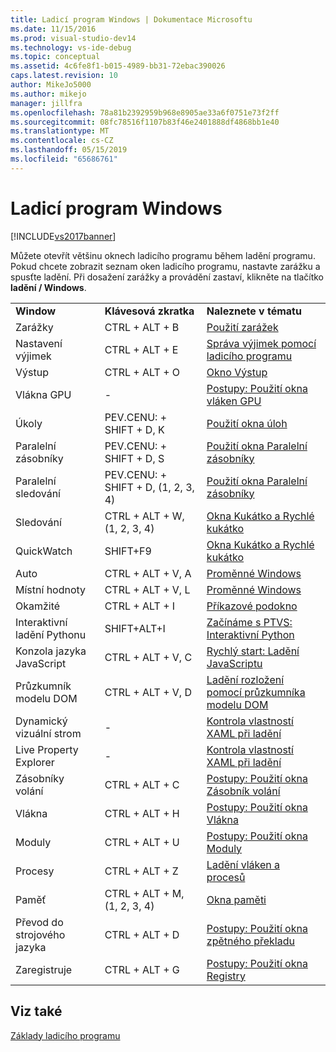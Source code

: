 ```yaml
---
title: Ladicí program Windows | Dokumentace Microsoftu
ms.date: 11/15/2016
ms.prod: visual-studio-dev14
ms.technology: vs-ide-debug
ms.topic: conceptual
ms.assetid: 4c6fe8f1-b015-4989-bb31-72ebac390026
caps.latest.revision: 10
author: MikeJo5000
ms.author: mikejo
manager: jillfra
ms.openlocfilehash: 78a81b2392959b968e8905ae33a6f0751e73f2ff
ms.sourcegitcommit: 08fc78516f1107b83f46e2401888df4868bb1e40
ms.translationtype: MT
ms.contentlocale: cs-CZ
ms.lasthandoff: 05/15/2019
ms.locfileid: "65686761"
---
```

# <a name="debugger-windows"></a>Ladicí program Windows
[!INCLUDE[vs2017banner](../includes/vs2017banner.md)]

Můžete otevřít většinu oknech ladicího programu během ladění programu. Pokud chcete zobrazit seznam oken ladicího programu, nastavte zarážku a spusťte ladění. Při dosažení zarážky a provádění zastaví, klikněte na tlačítko **ladění / Windows**.  
  
||||  
|-|-|-|  
|**Window**|**Klávesová zkratka**|**Naleznete v tématu**|  
|Zarážky|CTRL + ALT + B|[Použití zarážek](../debugger/using-breakpoints.md)|  
|Nastavení výjimek|CTRL + ALT + E|[Správa výjimek pomocí ladicího programu](../debugger/managing-exceptions-with-the-debugger.md)|  
|Výstup|CTRL + ALT + O|[Okno Výstup](../ide/reference/output-window.md)|  
|Vlákna GPU|-|[Postupy: Použití okna vláken GPU](../debugger/how-to-use-the-gpu-threads-window.md)|  
|Úkoly|PEV.CENU: + SHIFT + D, K|[Použití okna úloh](../debugger/using-the-tasks-window.md)|  
|Paralelní zásobníky|PEV.CENU: + SHIFT + D, S|[Použití okna Paralelní zásobníky](../debugger/using-the-parallel-stacks-window.md)|  
|Paralelní sledování|PEV.CENU: + SHIFT + D, (1, 2, 3, 4)|[Použití okna Paralelní zásobníky](../debugger/using-the-parallel-stacks-window.md)|  
|Sledování|CTRL + ALT + W, (1, 2, 3, 4)|[Okna Kukátko a Rychlé kukátko](../debugger/watch-and-quickwatch-windows.md)|  
|QuickWatch|SHIFT+F9|[Okna Kukátko a Rychlé kukátko](../debugger/watch-and-quickwatch-windows.md)|  
|Auto|CTRL + ALT + V, A|[Proměnné Windows](https://msdn.microsoft.com/library/ce0a67f6-2502-4b7a-ba45-cc32f8aeba3e)|  
|Místní hodnoty|CTRL + ALT + V, L|[Proměnné Windows](https://msdn.microsoft.com/library/ce0a67f6-2502-4b7a-ba45-cc32f8aeba3e)|  
|Okamžité|CTRL + ALT + I|[Příkazové podokno](../ide/reference/immediate-window.md)|  
|Interaktivní ladění Pythonu|SHIFT+ALT+I|[Začínáme s PTVS: Interaktivní Python](../python/getting-started-with-ptvs-interactive-python.md)|  
|Konzola jazyka JavaScript|CTRL + ALT + V, C|[Rychlý start: Ladění JavaScriptu](../debugger/quickstart-debug-javascript-using-the-console.md)|  
|Průzkumník modelu DOM|CTRL + ALT + V, D|[Ladění rozložení pomocí průzkumníka modelu DOM](../debugger/debug-layout-using-dom-explorer.md)|  
|Dynamický vizuální strom|-|[Kontrola vlastností XAML při ladění](../debugger/inspect-xaml-properties-while-debugging.md)|  
|Live Property Explorer|-|[Kontrola vlastností XAML při ladění](../debugger/inspect-xaml-properties-while-debugging.md)|  
|Zásobníky volání|CTRL + ALT + C|[Postupy: Použití okna Zásobník volání](../debugger/how-to-use-the-call-stack-window.md)|  
|Vlákna|CTRL + ALT + H|[Postupy: Použití okna Vlákna](../debugger/how-to-use-the-threads-window.md)|  
|Moduly|CTRL + ALT + U|[Postupy: Použití okna Moduly](../debugger/how-to-use-the-modules-window.md)|  
|Procesy|CTRL + ALT + Z|[Ladění vláken a procesů](../debugger/debug-threads-and-processes.md)|  
|Paměť|CTRL + ALT + M, (1, 2, 3, 4)|[Okna paměti](../debugger/memory-windows.md)|  
|Převod do strojového jazyka|CTRL + ALT + D|[Postupy: Použití okna zpětného překladu](../debugger/how-to-use-the-disassembly-window.md)|  
|Zaregistruje|CTRL + ALT + G|[Postupy: Použití okna Registry](../debugger/how-to-use-the-registers-window.md)|  
  
## <a name="see-also"></a>Viz také  
 [Základy ladicího programu](../debugger/debugger-basics.md)
